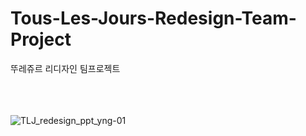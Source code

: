# Tous-Les-Jours-Redesign-Team-Project
뚜레쥬르 리디자인 팀프로젝트


<br><br><br>
![TLJ_redesign_ppt_yng-01](https://github.com/user-attachments/assets/620f8a9e-1512-46be-a852-99657fb09a0a)

<br><br><br>
   
